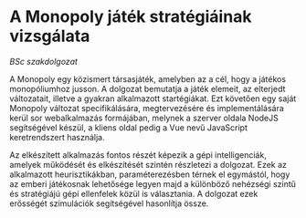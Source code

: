 # A Monopoly játék stratégiáinak vizsgálata

*BSc szakdolgozat*

A Monopoly egy közismert társasjáték, amelyben az a cél, hogy a játékos monopóliumhoz jusson. A dolgozat bemutatja a játék elemeit, az elterjedt változatait, illetve a gyakran alkalmazott startégiákat. Ezt követően egy saját Monopoly változat specifikálására, megtervezésére és implementálására kerül sor webalkalmazás formájában, melynek a szerver oldala NodeJS segítségével készül, a kliens oldal pedig a Vue nevű JavaScript keretrendszert használja.

Az elkészített alkalmazás fontos részét képezik a gépi intelligenciák, amelyek működését és elkészítését szintén részletezi a dolgozat. Ezek az alkalmazott heurisztikákban, paraméterezésben térnek el egymástól, hogy az emberi játékosnak lehetősége legyen majd a különböző nehézségi szintű és stratégiájú gépi ellenfelek közül is választania. A dolgozat ezek erősségét szimulációk segítségével hasonlítja össze.

